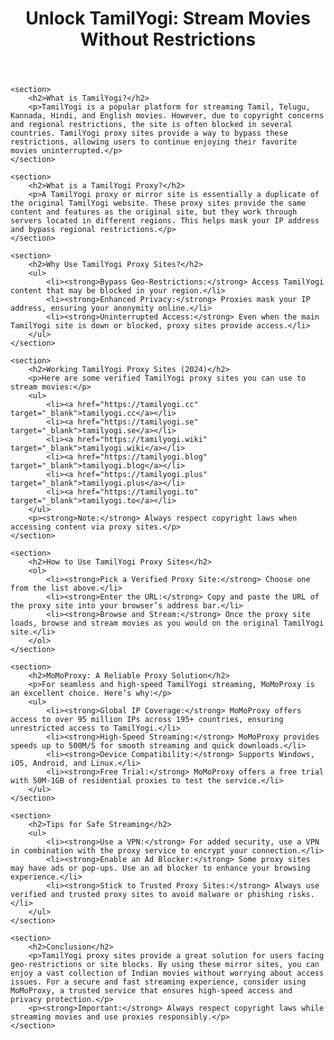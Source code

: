 <body>
    <header>
        <h1>Unlock TamilYogi: Stream Movies Without Restrictions</h1>
    </header>

    <section>
        <h2>What is TamilYogi?</h2>
        <p>TamilYogi is a popular platform for streaming Tamil, Telugu, Kannada, Hindi, and English movies. However, due to copyright concerns and regional restrictions, the site is often blocked in several countries. TamilYogi proxy sites provide a way to bypass these restrictions, allowing users to continue enjoying their favorite movies uninterrupted.</p>
    </section>

    <section>
        <h2>What is a TamilYogi Proxy?</h2>
        <p>A TamilYogi proxy or mirror site is essentially a duplicate of the original TamilYogi website. These proxy sites provide the same content and features as the original site, but they work through servers located in different regions. This helps mask your IP address and bypass regional restrictions.</p>
    </section>

    <section>
        <h2>Why Use TamilYogi Proxy Sites?</h2>
        <ul>
            <li><strong>Bypass Geo-Restrictions:</strong> Access TamilYogi content that may be blocked in your region.</li>
            <li><strong>Enhanced Privacy:</strong> Proxies mask your IP address, ensuring your anonymity online.</li>
            <li><strong>Uninterrupted Access:</strong> Even when the main TamilYogi site is down or blocked, proxy sites provide access.</li>
        </ul>
    </section>

    <section>
        <h2>Working TamilYogi Proxy Sites (2024)</h2>
        <p>Here are some verified TamilYogi proxy sites you can use to stream movies:</p>
        <ul>
            <li><a href="https://tamilyogi.cc" target="_blank">tamilyogi.cc</a></li>
            <li><a href="https://tamilyogi.se" target="_blank">tamilyogi.se</a></li>
            <li><a href="https://tamilyogi.wiki" target="_blank">tamilyogi.wiki</a></li>
            <li><a href="https://tamilyogi.blog" target="_blank">tamilyogi.blog</a></li>
            <li><a href="https://tamilyogi.plus" target="_blank">tamilyogi.plus</a></li>
            <li><a href="https://tamilyogi.to" target="_blank">tamilyogi.to</a></li>
        </ul>
        <p><strong>Note:</strong> Always respect copyright laws when accessing content via proxy sites.</p>
    </section>

    <section>
        <h2>How to Use TamilYogi Proxy Sites</h2>
        <ol>
            <li><strong>Pick a Verified Proxy Site:</strong> Choose one from the list above.</li>
            <li><strong>Enter the URL:</strong> Copy and paste the URL of the proxy site into your browser’s address bar.</li>
            <li><strong>Browse and Stream:</strong> Once the proxy site loads, browse and stream movies as you would on the original TamilYogi site.</li>
        </ol>
    </section>

    <section>
        <h2>MoMoProxy: A Reliable Proxy Solution</h2>
        <p>For seamless and high-speed TamilYogi streaming, MoMoProxy is an excellent choice. Here’s why:</p>
        <ul>
            <li><strong>Global IP Coverage:</strong> MoMoProxy offers access to over 95 million IPs across 195+ countries, ensuring unrestricted access to TamilYogi.</li>
            <li><strong>High-Speed Streaming:</strong> MoMoProxy provides speeds up to 500M/S for smooth streaming and quick downloads.</li>
            <li><strong>Device Compatibility:</strong> Supports Windows, iOS, Android, and Linux.</li>
            <li><strong>Free Trial:</strong> MoMoProxy offers a free trial with 50M-1GB of residential proxies to test the service.</li>
        </ul>
    </section>

    <section>
        <h2>Tips for Safe Streaming</h2>
        <ul>
            <li><strong>Use a VPN:</strong> For added security, use a VPN in combination with the proxy service to encrypt your connection.</li>
            <li><strong>Enable an Ad Blocker:</strong> Some proxy sites may have ads or pop-ups. Use an ad blocker to enhance your browsing experience.</li>
            <li><strong>Stick to Trusted Proxy Sites:</strong> Always use verified and trusted proxy sites to avoid malware or phishing risks.</li>
        </ul>
    </section>

    <section>
        <h2>Conclusion</h2>
        <p>TamilYogi proxy sites provide a great solution for users facing geo-restrictions or site blocks. By using these mirror sites, you can enjoy a vast collection of Indian movies without worrying about access issues. For a secure and fast streaming experience, consider using MoMoProxy, a trusted service that ensures high-speed access and privacy protection.</p>
        <p><strong>Important:</strong> Always respect copyright laws while streaming movies and use proxies responsibly.</p>
    </section>
</body>
